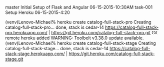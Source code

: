 master  Initial Setup of Flask and Angular 06-15-2015-10:30AM
task-001  Setup Heroku 06-15-2015-4:20

(venv)Lenovo-Michael% heroku create catalog-full-stack-pro
Creating catalog-full-stack-pro... done, stack is cedar-14
https://catalog-full-stack-pro.herokuapp.com/ | https://git.heroku.com/catalog-full-stack-pro.git
Git remote heroku added
WARNING: Toolbelt v3.38.0 update available.
(venv)Lenovo-Michael% heroku create catalog-full-stack-stage
Creating catalog-full-stack-stage... done, stack is cedar-14
https://catalog-full-stack-stage.herokuapp.com/ | https://git.heroku.com/catalog-full-stack-stage.git
